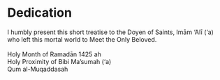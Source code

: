 Dedication
==========

I humbly present this short treatise to the Doyen of Saints, Imām ‘Alī
(‘a) who left this mortal world to Meet the Only Beloved.  
    
 Holy Month of Ramadān 1425 ah  
 Holy Proximity of Bibi Ma’sumah (‘a)  
 Qum al-Muqaddasah  
  


